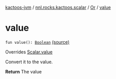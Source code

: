 [kactoos-jvm](../../index.md) / [nnl.rocks.kactoos.scalar](../index.md) / [Or](index.md) / [value](.)

# value

`fun value(): `[`Boolean`](https://kotlinlang.org/api/latest/jvm/stdlib/kotlin/-boolean/index.html) [(source)](https://github.com/neonailol/kactoos/blob/master/kactoos-jvm/src/main/kotlin/nnl/rocks/kactoos/scalar/Or.kt#L40)

Overrides [Scalar.value](../../nnl.rocks.kactoos/-scalar/value.md)

Convert it to the value.

**Return**
The value

